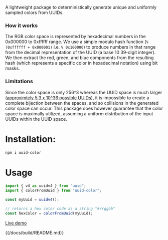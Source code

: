 A lightweight package to deterministically generate unique and uniformly sampled colors from UUIDs.

### How it works

The RGB color space is represented by hexadecimal numbers in the 0x000000 to 0xffffff range. We use a simple modulo hash function (`% (0xffffff + 0x000001)` i.e. `% 0x100000`) to produce numbers in that range from the decimal representation of the UUID (a base 10 39-digit integer). We then extract the red, green, and blue components from the resulting hash (which represents a specific color in hexadecimal notation) using bit masks.

### Limitations

Since the color space is only 256^3 whereas the UUID space is much larger ([approximtely 5.3 x 10^36 possible UUIDs](https://www.uuidtools.com/what-is-uuid#overview)), it is impossible to create a complete bijection between the spaces, and so collisions in the generated color space can occur. This package does however guarantee that the color space is maximally utilized, assuming a uniform distribution of the input UUIDs within the UUID space.

# Installation:

```sh
npm i uuid-color
```

# Usage

```js
import { v4 as uuidv4 } from "uuid";
import { colorFromUuid } from "uuid-color";

const myUuid = uuidv4();

// returns a hex color code as a string "#rrggbb"
const hexColor = colorFromUuid(myUuid);
```

[Live demo](https://codesandbox.io/s/uuid-color-usage-o0e4o)

{{/docs/build/README.md}}